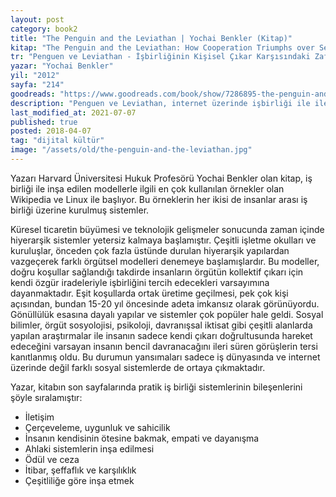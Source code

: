 ```yaml
---
layout: post  
category: book2  
title: "The Penguin and the Leviathan | Yochai Benkler (Kitap)"  
kitap: "The Penguin and the Leviathan: How Cooperation Triumphs over Self-Interest"  
tr: "Penguen ve Leviathan - İşbirliğinin Kişisel Çıkar Karşısındaki Zaferi"  
yazar: "Yochai Benkler"  
yil: "2012"  
sayfa: "214"  
goodreads: "https://www.goodreads.com/book/show/7286895-the-penguin-and-the-leviathan"
description: "Penguen ve Leviathan, internet üzerinde işbirliği ile ilerleyen gönüllülük esasına dayanan projeler çağında insanın bireyci yaklaşımını sorguluyor."
last_modified_at: 2021-07-07
published: true
posted: 2018-04-07
tag: "dijital kültür"
image: "/assets/old/the-penguin-and-the-leviathan.jpg"
---
```


Yazarı Harvard Üniversitesi Hukuk Profesörü Yochai Benkler olan kitap, iş birliği ile inşa edilen modellerle ilgili en çok kullanılan örnekler olan Wikipedia ve Linux ile başlıyor. Bu örneklerin her ikisi de insanlar arası iş birliği üzerine kurulmuş sistemler.  
  
Küresel ticaretin büyümesi ve teknolojik gelişmeler sonucunda zaman içinde hiyerarşik sistemler yetersiz kalmaya başlamıştır. Çeşitli işletme okulları ve kuruluşlar, önceden çok fazla üstünde durulan hiyerarşik yapılardan vazgeçerek farklı örgütsel modelleri denemeye başlamışlardır. Bu modeller, doğru koşullar sağlandığı takdirde insanların örgütün kollektif çıkarı için kendi özgür iradeleriyle işbirliğini tercih edecekleri varsayımına dayanmaktadır. Eşit koşullarda ortak üretime geçilmesi, pek çok kişi açısından, bundan 15-20 yıl öncesinde adeta imkansız olarak görünüyordu. Gönüllülük esasına dayalı yapılar ve sistemler çok popüler hale geldi. Sosyal bilimler, örgüt sosyolojisi, psikoloji, davranışsal iktisat gibi çeşitli alanlarda yapılan araştırmalar ile insanın sadece kendi çıkarı doğrultusunda hareket edeceğini varsayan insanın bencil davranacağını ileri süren görüşlerin tersi kanıtlanmış oldu. Bu durumun yansımaları sadece iş dünyasında ve internet üzerinde değil farklı sosyal sistemlerde de ortaya çıkmaktadır.  
  
Yazar, kitabın son sayfalarında pratik iş birliği sistemlerinin bileşenlerini şöyle sıralamıştır:  
- İletişim  
- Çerçeveleme, uygunluk ve sahicilik  
- İnsanın kendisinin ötesine bakmak, empati ve dayanışma  
- Ahlaki sistemlerin inşa edilmesi  
- Ödül ve ceza  
- İtibar, şeffaflık ve karşılıklık  
- Çeşitliliğe göre inşa etmek  
 

